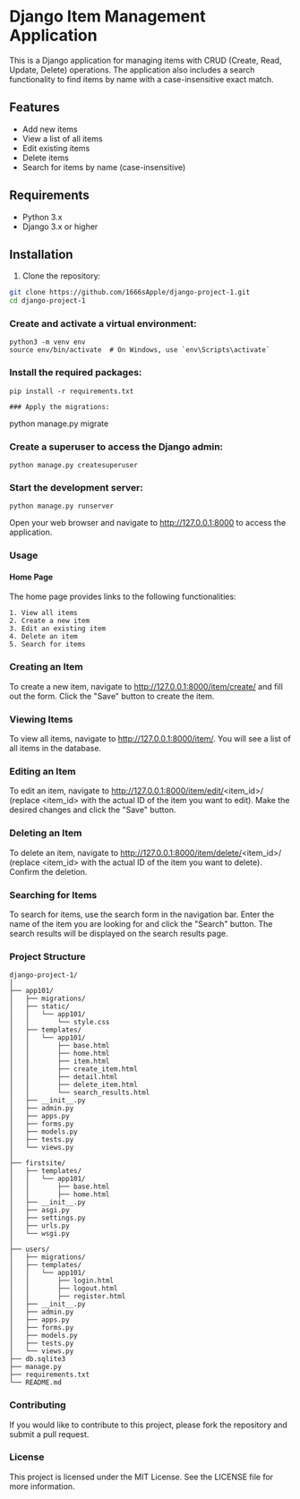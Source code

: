 # Django Item Management Application

This is a Django application for managing items with CRUD (Create, Read, Update, Delete) operations. The application also includes a search functionality to find items by name with a case-insensitive exact match.

## Features

- Add new items
- View a list of all items
- Edit existing items
- Delete items
- Search for items by name (case-insensitive)

## Requirements

- Python 3.x
- Django 3.x or higher

## Installation

1. Clone the repository:

```bash
git clone https://github.com/1666sApple/django-project-1.git
cd django-project-1
```
### Create and activate a virtual environment:

```
python3 -m venv env
source env/bin/activate  # On Windows, use `env\Scripts\activate`
```
### Install the required packages:

```
pip install -r requirements.txt

### Apply the migrations:
```
python manage.py migrate

### Create a superuser to access the Django admin:

```
python manage.py createsuperuser
```
### Start the development server:
```
python manage.py runserver
```
Open your web browser and navigate to http://127.0.0.1:8000 to access the application.
### Usage
#### Home Page
The home page provides links to the following functionalities:
```
1. View all items
2. Create a new item
3. Edit an existing item
4. Delete an item
5. Search for items
```
### Creating an Item

To create a new item, navigate to http://127.0.0.1:8000/item/create/ and fill out the form. Click the "Save" button to create the item.

### Viewing Items
To view all items, navigate to http://127.0.0.1:8000/item/. You will see a list of all items in the database.

### Editing an Item
To edit an item, navigate to http://127.0.0.1:8000/item/edit/<item_id>/ (replace <item_id> with the actual ID of the item you want to edit). Make the desired changes and click the "Save" button.

### Deleting an Item
To delete an item, navigate to http://127.0.0.1:8000/item/delete/<item_id>/ (replace <item_id> with the actual ID of the item you want to delete). Confirm the deletion.

### Searching for Items
To search for items, use the search form in the navigation bar. Enter the name of the item you are looking for and click the "Search" button. The search results will be displayed on the search results page.

### Project Structure
```
django-project-1/
│
├── app101/
│   ├── migrations/
│   ├── static/
│   │   └── app101/
│   │       └── style.css
│   ├── templates/
│   │   └── app101/
│   │       ├── base.html
│   │       ├── home.html
│   │       ├── item.html
│   │       ├── create_item.html
│   │       ├── detail.html
│   │       ├── delete_item.html
│   │       └── search_results.html
│   ├── __init__.py
│   ├── admin.py
│   ├── apps.py
│   ├── forms.py
│   ├── models.py
│   ├── tests.py
│   └── views.py
│
├── firstsite/
│   ├── templates/
│   │   └── app101/
│   │       ├── base.html
│   │       ├── home.html
│   ├── __init__.py
│   ├── asgi.py
│   ├── settings.py
│   ├── urls.py
│   └── wsgi.py
│
├── users/
│   ├── migrations/
│   ├── templates/
│   │   └── app101/
│   │       ├── login.html
│   │       ├── logout.html
│   │       ├── register.html
│   ├── __init__.py
│   ├── admin.py
│   ├── apps.py
│   ├── forms.py
│   ├── models.py
│   ├── tests.py
│   └── views.py
├── db.sqlite3
├── manage.py
├── requirements.txt
└── README.md
```
### Contributing
If you would like to contribute to this project, please fork the repository and submit a pull request.

### License
This project is licensed under the MIT License. See the LICENSE file for more information.

